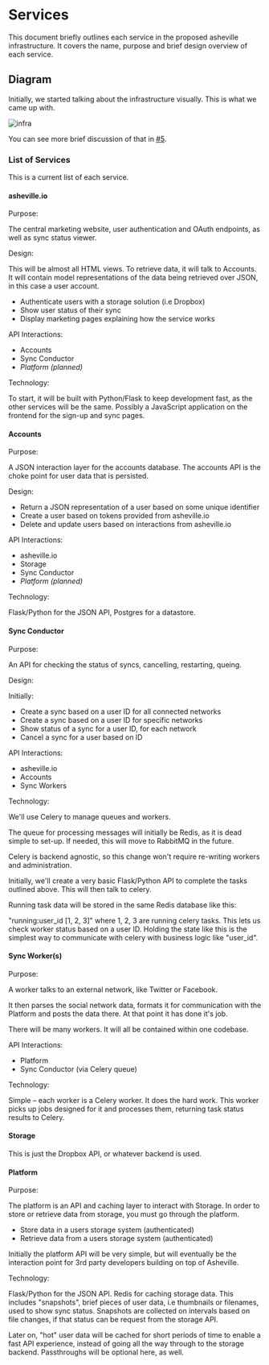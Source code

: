 # Services

This document briefly outlines each service in the proposed asheville
infrastructure. It covers the name, purpose and brief design overview
of each service.

## Diagram

Initially, we started talking about the infrastructure visually. This
is what we came up with.

![infra](https://f.cloud.github.com/assets/28991/1130003/4b638fd6-1b9a-11e3-9b25-a0f331ceeba0.png)

You can see more brief discussion of that in [#5](https://github.com/asheville/spec/issues/5).

### List of Services

This is a current list of each service.

#### asheville.io

Purpose:

The central marketing website, user authentication and OAuth endpoints,
as well as sync status viewer.

Design:

This will be almost all HTML views. To retrieve data, it will talk
to Accounts. It will contain model representations of the
data being retrieved over JSON, in this case a user account.

- Authenticate users with a storage solution (i.e Dropbox)
- Show user status of their sync
- Display marketing pages explaining how the service works

API Interactions:

- Accounts
- Sync Conductor
- *Platform (planned)*

Technology:

To start, it will be built with Python/Flask to keep development fast,
as the other services will be the same. Possibly a JavaScript application
on the frontend for the sign-up and sync pages.

#### Accounts

Purpose:

A JSON interaction layer for the accounts database. The accounts API is
the choke point for user data that is persisted.

Design:

- Return a JSON representation of a user based on some unique identifier
- Create a user based on tokens provided from asheville.io
- Delete and update users based on interactions from asheville.io

API Interactions:

- asheville.io
- Storage
- Sync Conductor
- *Platform (planned)*

Technology:

Flask/Python for the JSON API, Postgres for a datastore.

#### Sync Conductor

Purpose:

An API for checking the status of syncs, cancelling, restarting,
queing.

Design:

Initially:

- Create a sync based on a user ID for all connected networks
- Create a sync based on a user ID for specific networks
- Show status of a sync for a user ID, for each network
- Cancel a sync for a user based on ID

API Interactions:

- asheville.io
- Accounts
- Sync Workers

Technology:

We'll use Celery to manage queues and workers.

The queue for processing messages will initially be Redis, as it is
dead simple to set-up. If needed, this will move to RabbitMQ in the future.

Celery is backend agnostic, so this change won't require re-writing workers
and administration.

Initially, we'll create a very basic Flask/Python API to complete the tasks
outlined above. This will then talk to celery.

Running task data will be stored in the same Redis database like this:

"running:user_id [1, 2, 3]" where 1, 2, 3 are running celery tasks. This
lets us check worker status based on a user ID. Holding the state like this
is the simplest way to communicate with celery with business logic like "user_id".

#### Sync Worker(s)

Purpose:

A worker talks to an external network, like Twitter or Facebook.

It then parses the social network data, formats it for communication with
the Platform and posts the data there. At that point it has done it's job.

There will be many workers. It will all be contained within one codebase.

API Interactions:

- Platform
- Sync Conductor (via Celery queue)

Technology:

Simple – each worker is a Celery worker. It does the hard work. This worker
picks up jobs designed for it and processes them, returning task status results
to Celery.

#### Storage

This is just the Dropbox API, or whatever backend is used.

#### Platform

Purpose:

The platform is an API and caching layer to interact with Storage. In
order to store or retrieve data from storage, you must go through the platform.

- Store data in a users storage system (authenticated)
- Retrieve data from a users storage system (authenticated)

Initially the platform API will be very simple, but will eventually
be the interaction point for 3rd party developers building on top
of Asheville.

Technology:

Flask/Python for the JSON API. Redis for caching storage data. This includes
"snapshots", brief pieces of user data, i.e thumbnails or filenames,
used to show sync status. Snapshots are collected on intervals
based on file changes, if that status can be request from the storage API.

Later on, "hot" user data will be cached for short periods of time to enable
a fast API experience, instead of going all the way through to the storage
backend. Passthroughs will be optional here, as well.
